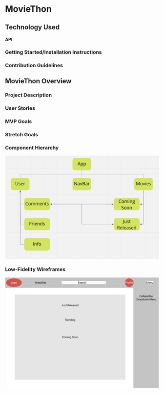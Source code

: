 # MovieThon

## Technology Used

#### API

### Getting Started/Installation Instructions

### Contribution Guidelines

## MovieThon Overview
### Project Description


### User Stories

### MVP Goals

### Stretch Goals

### Component Hierarchy 
![](./Assets/component.png)

### Low-Fidelity Wireframes
![](./Assets/wireframes.png)